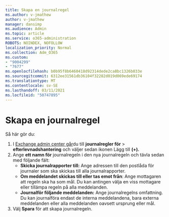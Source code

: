 ```yaml
---
title: Skapa en journalregel
ms.author: v-jmathew
author: v-jmathew
manager: dansimp
ms.audience: Admin
ms.topic: article
ms.service: o365-administration
ROBOTS: NOINDEX, NOFOLLOW
localization_priority: Normal
ms.collection: Adm_O365
ms.custom:
- "9004299"
- "7677"
ms.openlocfilehash: b0b95f8b6460418d92314dede2ca8bc1326b033e
ms.sourcegitcommit: 6312ee31561db36104f32282d019d069ede69174
ms.translationtype: MT
ms.contentlocale: sv-SE
ms.lasthandoff: 03/11/2021
ms.locfileid: "50747895"
---
```

# <a name="create-a-journal-rule"></a>Skapa en journalregel

Så här gör du:

1. I [Exchange admin center går](https://go.microsoft.com/fwlink/p/?linkid=2059104)du till **journalregler för**  >  **efterlevnadshantering** och väljer sedan ikonen Lägg till **(+).**
2. Ange **ett namn för** journalregeln i den nya journalregeln och tävla sedan med följande fält:  
    - **Skicka journalrapporter till:** Ange adressen till den postlåda för journaler som ska skickas till alla journalrapporter.  
    - **Om meddelandet skickas till eller tas emot från**: Ange mottagaren att regeln ska ha som mål. Du kan antingen välja en viss mottagare eller tillämpa regeln på alla meddelanden.  
    - **Journalför följande meddelanden:** Ange journalregelns omfattning. Du kan journalföra endast de interna meddelandena, bara externa meddelanden eller alla meddelanden oavsett ursprung eller mål.
3. Välj **Spara** för att skapa journalregeln.
